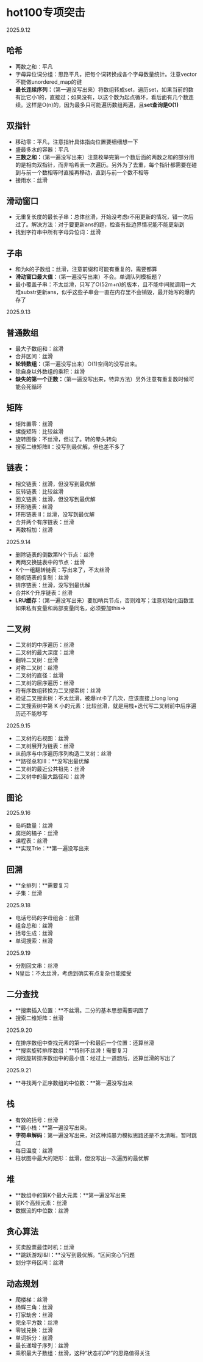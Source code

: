 # hot100专项突击

2025.9.12

## 哈希

- 两数之和：平凡
- 字母异位词分组：思路平凡，把每个词转换成各个字母数量统计。注意vector不能做unordered_map的键
- **最长连续序列：**（第一遍没写出来）将数组转成set，遍历set，如果当前的数有比它小1的，直接过；如果没有，以这个数为起点循环，看后面有几个数连续。这样是O(n)的，因为最多只可能遍历数组两遍，且**set查询是O(1)**



## 双指针

- 移动零：平凡，注意指针具体指向位置要细细想一下
- 盛最多水的容器：平凡
- **三数之和：**（第一遍没写出来）注意枚举完第一个数后面的两数之和的部分用的是相向双指针，而非哈希表一次遍历。另外为了去重，每个指针都需要在碰到与前一个数相等时直接再移动，直到与前一个数不相等
- 接雨水：丝滑



## 滑动窗口

- 无重复长度的最长子串：总体丝滑，开始没考虑r不用更新的情况，错一次后过了。解决方法：对于要更新ans的题，检查有些边界情况能不能更新到
- 找到字符串中所有字母异位词：丝滑



## 子串

- 和为k的子数组：丝滑，注意前缀和可能有重复的，需要都算
- **滑动窗口最大值**：（第一遍没写出来）不会。单调队列模板题？
- 最小覆盖子串：不太丝滑，只写了O(52m+n)的版本，且不能中间就调用一大堆substr更新ans，似乎这些子串会一直在内存里不会销毁，最开始写的爆内存了



2025.9.13

## 普通数组

- 最大子数组和：丝滑
- 合并区间：丝滑
- **轮转数组：**（第一遍没写出来）O(1)空间的没写出来。
- 除自身以外数组的乘积：丝滑
- **缺失的第一个正数：**（第一遍没写出来，特异方法）另外注意有重复数时候可能会死循环



## 矩阵

- 矩阵置零：丝滑
- 螺旋矩阵：比较丝滑
- 旋转图像：不丝滑，但过了。转的晕头转向
- 搜索二维矩阵II：没写到最优解，但也差不多了



## 链表：

- 相交链表：丝滑，但没写到最优解
- 反转链表：比较丝滑
- 回文链表：丝滑，但没写到最优解
- 环形链表：丝滑
- 环形链表 II：丝滑，没写到最优解
- 合并两个有序链表：丝滑
- 两数相加：丝滑

2025.9.14

- 删除链表的倒数第N个节点：丝滑
- 两两交换链表中的节点：丝滑
- K个一组翻转链表：写出来了，不太丝滑
- 随机链表的复制：丝滑
- 排序链表：丝滑，没写到最优解
- 合并K个升序链表：丝滑
- **LRU缓存：**（第一遍没写出来）要加哨兵节点，否则难写；注意初始化函数里如果私有变量和局部变量同名，必须要加this->



## 二叉树

- 二叉树的中序遍历：丝滑
- 二叉树的最大深度：丝滑
- 翻转二叉树：丝滑
- 对称二叉树：丝滑
- 二叉树的直径：丝滑
- 二叉树的层序遍历：丝滑
- 将有序数组转换为二叉搜索树：丝滑
- 验证二叉搜索树：不太丝滑，被爆int卡了几次，应该直接上long long
- 二叉搜索树中第 K 小的元素：比较丝滑，就是用栈+迭代写二叉树前中后序遍历还不能秒写

2025.9.15

- 二叉树的右视图：丝滑
- 二叉树展开为链表：丝滑
- 从前序与中序遍历序列构造二叉树：丝滑
- **路径总和III：**没写出最优解
- 二叉树的最近公共祖先：丝滑
- 二叉树中的最大路径和：丝滑

## 图论

2025.9.16

- 岛屿数量：丝滑
- 腐烂的橘子：丝滑
- 课程表：丝滑
- **实现Trie：**第一遍没写出来

## 回溯

- **全排列：**需要复习
- 子集：丝滑

2025.9.18

- 电话号码的字母组合：丝滑
- 组合总和：丝滑
- 括号生成：丝滑
- 单词搜索：丝滑

2025.9.19

- 分割回文串：丝滑
- N皇后：不太丝滑，考虑到确实有点复杂也能接受

## 二分查找

- **搜索插入位置：**不丝滑。二分的基本思想需要巩固了
- 搜索二维矩阵：丝滑

2025.9.20

- 在排序数组中查找元素的第一个和最后一个位置：还算丝滑
- **搜索旋转排序数组：**特别不丝滑！需要复习
- 询找旋转排序数组中的最小值：经过上一道题后，还算丝滑的写出了

2025.9.21

- **寻找两个正序数组的中位数：**第一遍没写出来

## 栈

- 有效的括号：丝滑
- **最小栈：**第一遍没写出来。
- **字符串解码**：第一遍没写出来，对这种纯暴力模拟思路还是不太清晰。暂时跳过
- 每日温度：丝滑
- 柱状图中最大的矩形：丝滑，但没写出一次遍历的最优解



## 堆

- **数组中的第K个最大元素：**第一遍没写出来
- 前K个高频元素：丝滑
- 数据流的中位数：丝滑



## 贪心算法

- 买卖股票最佳时机：丝滑
- **跳跃游戏I&II：**没写到最优解。“区间贪心”问题
- 划分字母区间：丝滑



## 动态规划

- 爬楼梯：丝滑
- 杨辉三角：丝滑
- 打家劫舍：丝滑
- 完全平方数：丝滑
- 零钱兑换：丝滑
- 单词拆分：丝滑
- 最长递增子序列：丝滑
- 乘积最大子数组：丝滑，这种“状态机DP”的思路值得关注

